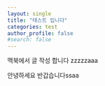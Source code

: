 ```yaml
---
layout: single
title: "테스트 입니다"
categories: test
author_profile: false
#search: false
---
```


맥북에서 글 작성 합니다 zzzzzaaa

안녕하세요 반갑습니다ssaa
